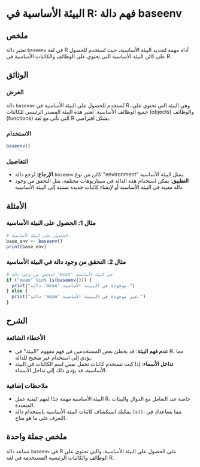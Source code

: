 <!--
Meta Description: # البيئة الأساسية في R: فهم دالة baseenv ## ملخص تعتبر دالة `baseenv` في لغة R أداة مهمة لتحديد البيئة الأساسية، حيث تُستخدم للحصول على كائن البيئة ال...
Meta Keywords: البيئة, الأساسية, دالة, على, baseenv
-->

# البيئة الأساسية في R: فهم دالة baseenv

## ملخص
تعتبر دالة `baseenv` في لغة R أداة مهمة لتحديد البيئة الأساسية، حيث تُستخدم للحصول على كائن البيئة الأساسية التي تحتوي على الوظائف والكائنات الأساسية في R.

## الوثائق
### الغرض
دالة `baseenv` تُستخدم للحصول على البيئة الأساسية في R، وهي البيئة التي تحتوي على جميع الوظائف الأساسية. تُعتبر هذه البيئة المصدر الرئيسي للكائنات (objects) والوظائف (functions) التي تأتي مع لغة R بشكل افتراضي.

### الاستخدام
```R
baseenv()
```

### التفاصيل
- **الإرجاع**: تُرجع دالة `baseenv` كائن من نوع "environment" يمثل البيئة الأساسية.
- **التطبيق**: يمكن استخدام هذه الدالة في سيناريوهات مختلفة، مثل التحقق من وجود دالة معينة في البيئة الأساسية أو لإنشاء كائنات جديدة تستند إلى البيئة الأساسية.

## الأمثلة
### مثال 1: الحصول على البيئة الأساسية
```R
# الحصول على البيئة الأساسية
base_env <- baseenv()
print(base_env)
```

### مثال 2: التحقق من وجود دالة في البيئة الأساسية
```R
# التحقق من وجود دالة "mean" في البيئة الأساسية
if ("mean" %in% ls(baseenv())) {
  print("دالة 'mean' موجودة في البيئة الأساسية.")
} else {
  print("دالة 'mean' غير موجودة في البيئة الأساسية.")
}
```

## الشرح
### الأخطاء الشائعة
- **عدم فهم البيئة**: قد يخطئ بعض المستخدمين في فهم مفهوم "البيئة" في R، مما يؤدي إلى استخدام غير صحيح للدالة.
- **تداخل الأسماء**: إذا كنت تستخدم كائنات تحمل نفس اسم الكائنات في البيئة الأساسية، قد يؤدي ذلك إلى تداخل الأسماء.

### ملاحظات إضافية
- البيئة الأساسية مهمة جدًا لفهم كيفية عمل R، خاصة عند التعامل مع الدوال والبيئات المتعددة.
- يمكنك استكشاف كائنات البيئة الأساسية باستخدام دالة `ls()`، مما يساعدك في التعرف على ما هو متاح.

## ملخص جملة واحدة
تساعد دالة `baseenv` في R على الحصول على البيئة الأساسية، والتي تحتوي على الوظائف والكائنات الرئيسية المستخدمة في لغة R.